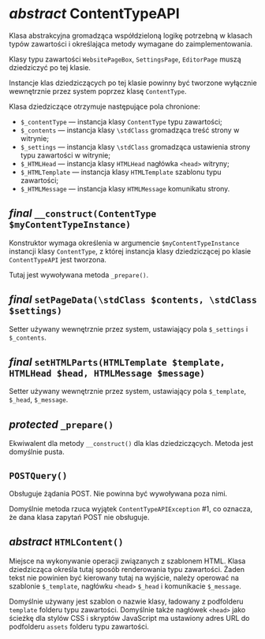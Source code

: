 *abstract* ContentTypeAPI
===

Klasa abstrakcyjna gromadząca współdzieloną logikę potrzebną w klasach typów zawartości i określająca metody wymagane do zaimplementowania.

Klasy typu zawartości `WebsitePageBox`, `SettingsPage`, `EditorPage` muszą dziedziczyć po tej klasie.

Instancje klas dziedziczących po tej klasie powinny być tworzone wyłącznie wewnętrznie przez system poprzez klasę `ContentType`.

Klasa dziedziczące otrzymuje następujące pola chronione:

- `$_contentType` — instancja klasy `ContentType` typu zawartości;
- `$_contents` — instancja klasy `\stdClass` gromadząca treść strony w witrynie;
- `$_settings` — instancja klasy `\stdClass` gromadząca ustawienia strony typu zawartości w witrynie;
- `$_HTMLHead` — instancja klasy `HTMLHead` nagłówka `<head>` witryny;
- `$_HTMLTemplate` — instancja klasy `HTMLTemplate` szablonu typu zawartości;
- `$_HTMLMessage` — instancja klasy `HTMLMessage` komunikatu strony.

## *final* `__construct(ContentType $myContentTypeInstance)`

Konstruktor wymaga określenia w argumencie `$myContentTypeInstance` instancji klasy `ContentType`, z której instancja klasy dziedziczącej po klasie `ContentTypeAPI` jest tworzona.

Tutaj jest wywoływana metoda `_prepare()`.

## *final* `setPageData(\stdClass $contents, \stdClass $settings)`

Setter używany wewnętrznie przez system, ustawiający pola `$_settings` i `$_contents`.

## *final* `setHTMLParts(HTMLTemplate $template, HTMLHead $head, HTMLMessage $message)`

Setter używany wewnętrznie przez system, ustawiający pola `$_template`, `$_head`, `$_message`.

## *protected* `_prepare()`

Ekwiwalent dla metody `__construct()` dla klas dziedziczących. Metoda jest domyślnie pusta.

## `POSTQuery()`

Obsługuje żądania POST. Nie powinna być wywoływana poza nimi.

Domyślnie metoda rzuca wyjątek `ContentTypeAPIException` #1, co oznacza, że dana klasa zapytań POST nie obsługuje.

## *abstract* `HTMLContent()`

Miejsce na wykonywanie operacji związanych z szablonem HTML. Klasa dziedzicząca określa tutaj sposób renderowania typu zawartości. Żaden tekst nie powinien być kierowany tutaj na wyjście, należy operować na szablonie `$_template`, nagłówku `<head>` `$_head` i komunikacie `$_message`.

Domyślnie używany jest szablon o nazwie klasy, ładowany z podfolderu `template` folderu typu zawartości. Domyślnie także nagłówek `<head>` jako ścieżkę dla stylów CSS i skryptów JavaScript ma ustawiony adres URL do podfolderu `assets` folderu typu zawartości.
